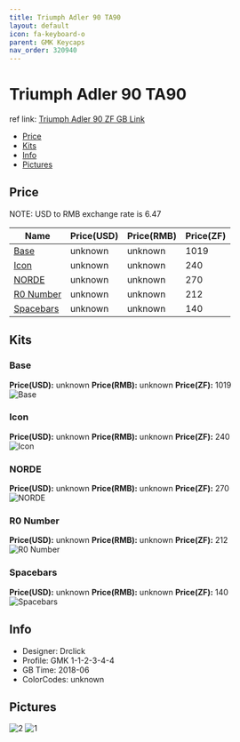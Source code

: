 ```yaml
---
title: Triumph Adler 90 TA90
layout: default
icon: fa-keyboard-o
parent: GMK Keycaps
nav_order: 320940
---
```


# Triumph Adler 90 TA90

ref link: [Triumph Adler 90 ZF GB Link](https://www.zfrontier.com/m/3850)

* [Price](#price)
* [Kits](#kits)
* [Info](#info)
* [Pictures](#pictures)


## Price  
NOTE: USD to RMB exchange rate is 6.47

| Name          | Price(USD)    |  Price(RMB) |  Price(ZF) |
| ------------- | ------------- |  ---------- |  --------- |
|[Base](#base)|unknown|unknown|1019|
|[Icon](#icon)|unknown|unknown|240|
|[NORDE](#norde)|unknown|unknown|270|
|[R0 Number](#r0number)|unknown|unknown|212|
|[Spacebars](#spacebars)|unknown|unknown|140|


## Kits
### Base
**Price(USD):** unknown    **Price(RMB):** unknown    **Price(ZF):** 1019    
<img src="{{ 'assets/images/gmk-keycaps/triumphadler90/kits_pics/base.png' | relative_url }}" alt="Base" class="image featured">

### Icon
**Price(USD):** unknown    **Price(RMB):** unknown    **Price(ZF):** 240    
<img src="{{ 'assets/images/gmk-keycaps/triumphadler90/kits_pics/icon.png' | relative_url }}" alt="Icon" class="image featured">

### NORDE
**Price(USD):** unknown    **Price(RMB):** unknown    **Price(ZF):** 270    
<img src="{{ 'assets/images/gmk-keycaps/triumphadler90/kits_pics/norde.png' | relative_url }}" alt="NORDE" class="image featured">

### R0 Number
**Price(USD):** unknown    **Price(RMB):** unknown    **Price(ZF):** 212    
<img src="{{ 'assets/images/gmk-keycaps/triumphadler90/kits_pics/r0-number.png' | relative_url }}" alt="R0 Number" class="image featured">

### Spacebars
**Price(USD):** unknown    **Price(RMB):** unknown    **Price(ZF):** 140    
<img src="{{ 'assets/images/gmk-keycaps/triumphadler90/kits_pics/spacebars.png' | relative_url }}" alt="Spacebars" class="image featured">


## Info
* Designer: Drclick
* Profile: GMK 1-1-2-3-4-4
* GB Time: 2018-06
* ColorCodes: unknown


## Pictures
<img src="{{ 'assets/images/gmk-keycaps/triumphadler90/rendering_pics/2.jpg' | relative_url }}" alt="2" class="image featured">
<img src="{{ 'assets/images/gmk-keycaps/triumphadler90/rendering_pics/1.jpg' | relative_url }}" alt="1" class="image featured">
